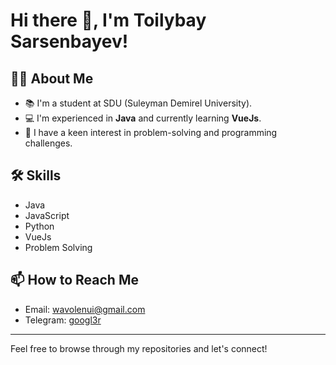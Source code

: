 # Hi there 👋, I'm Toilybay Sarsenbayev!

## 🙋‍♂️ About Me
- 📚 I'm a student at SDU (Suleyman Demirel University).
- 💻 I'm experienced in **Java** and currently learning **VueJs**.
- 🧠 I have a keen interest in problem-solving and programming challenges.

## 🛠 Skills
- Java
- JavaScript
- Python
- VueJs
- Problem Solving

## 📫 How to Reach Me
- Email: [wavolenui@gmail.com](mailto:wavolenui@gmail.com)
- Telegram: [googl3r](https://t.me/googl3r)

---

Feel free to browse through my repositories and let's connect!

